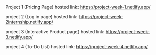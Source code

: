Project 1 (Pricing Page)  hosted link: https://project-week-1.netlify.app/  
  
project 2 (Log in page) hosted link: https://project-week-2internship.netlify.app/            


project 3 (Interactive Product page) hosted link: https://project-week-3.netlify.app/  

  
project 4 (To-Do List) hosted link: https://project-week-4.netlify.app/
